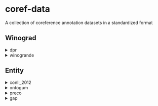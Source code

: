 # coref-data
A collection of coreference annotation datasets in a standardized format

## Winograd

<details>
<summary>dpr</summary>
Text
</details>

<details>
<summary>winogrande</summary>
Text
</details>


## Entity

<details>
<summary>conll_2012</summary>
Text
</details>

<details>
<summary>ontogum</summary>
Text
</details>

<details>
<summary>preco</summary>
Text
</details>

<details>
<summary>gap</summary>
Text
</details>
